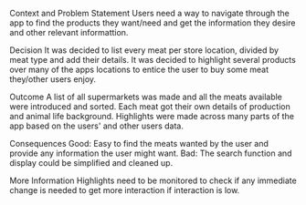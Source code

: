 Context and Problem Statement
Users need a way to navigate through the app to find the products they want/need and get the information they desire and other relevant informattion.

Decision
It was decided to list every meat per store location, divided by meat type and add their details.
It was decided to highlight several products over many of the apps locations to entice the user to buy some meat they/other users enjoy.

Outcome
A list of all supermarkets was made and all the meats available were introduced and sorted.
Each meat got their own details of production and animal life background.
Highlights were made across many parts of the app based on the users' and other users data.

Consequences
Good: Easy to find the meats wanted by the user and provide any information the user might want.
Bad: The search function and display could be simplified and cleaned up.

More Information
Highlights need to be monitored to check if any immediate change is needed to get more interaction if interaction is low.